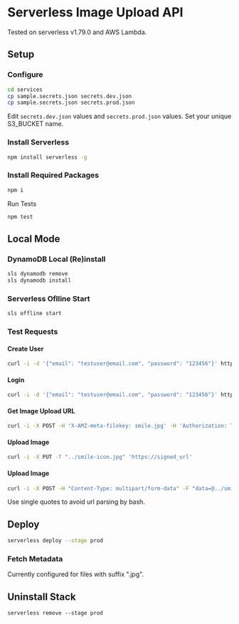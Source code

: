# Serverless Image Upload API
Tested on serverless v1.79.0 and AWS Lambda.

## Setup

### Configure
```bash
cd services
cp sample.secrets.json secrets.dev.json
cp sample.secrets.json secrets.prod.json
```

Edit `secrets.dev.json` values and `secrets.prod.json` values.
Set your unique S3_BUCKET name.

### Install Serverless
```bash
npm install serverless -g
```

### Install Required Packages
```bash
npm i
```

Run Tests
```bash
npm test
```

## Local Mode

### DynamoDB Local (Re)install
```bash
sls dynamodb remove
sls dynamodb install
```

### Serverless Oflline Start
```bash
sls offline start
```

### Test Requests

#### Create User
```bash
curl -i -d '{"email": "testuser@email.com", "password": "123456"}' http://localhost:3000/dev/register
```
#### Login
```bash
curl -i -d '{"email": "testuser@email.com", "password": "123456"}' https://aozanz6q1d.execute-api.eu-west-1.amazonaws.com/prod/login
```

#### Get Image Upload URL
```bash
curl -i -X POST -H 'X-AMZ-meta-filekey: smile.jpg' -H 'Authorization: TOKEN' http://localhost:3000/dev/get-upload-url
```

#### Upload Image
```bash
curl -i -X PUT -T "../smile-icon.jpg" 'https://signed_url'
```

#### Upload Image
```bash
curl -i -X POST -H "Content-Type: multipart/form-data" -F "data=@../smile-icon.jpg" 'https://signed_url'
```
Use single quotes to avoid url parsing by bash.

## Deploy
```bash
serverless deploy --stage prod
```

### Fetch Metadata
Currently configured for files with suffix ".jpg".

## Uninstall Stack
```
serverless remove --stage prod
```
